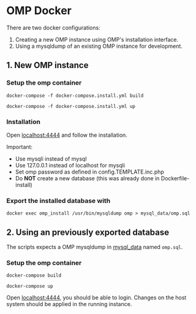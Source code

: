 # OMP Docker

There are two docker configurations: 
1. Creating a new OMP instance using OMP's installation interface.
2. Using a mysqldump of an existing OMP instance for development.

## 1. New OMP instance

### Setup the omp container

`docker-compose -f docker-compose.install.yml build`

`docker-compose -f docker-compose.install.yml up`

### Installation 

Open [localhost:4444](localhost:4444) and follow the installation.

Important:
* Use mysqli instead of mysql
* Use 127.0.0.1 instead of localhost for mysqli
* Set omp password as defined in config.TEMPLATE.inc.php
* Do __NOT__ create a new database (this was already done in Dockerfile-install)

### Export the installed database with
`docker exec omp_install /usr/bin/mysqldump omp > mysql_data/omp.sql`

## 2. Using an previously exported database

The scripts expects a OMP mysqldump in [mysql_data](mysql_data) named `omp.sql`.

### Setup the omp container

`docker-compose build`

`docker-compose up`

Open [localhost:4444](localhost:4444), you should be able to login. Changes on the host system should be applied in the 
running instance.
